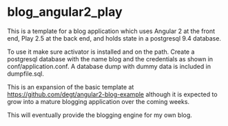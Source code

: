 # blog_angular2_play

This is a template for a blog application which uses Angular 2 at the front end, Play 2.5 at the back end, and holds state in a
postgresql 9.4 database. 

To use it make sure activator is installed and on the path. Create a postgresql database with the name blog and the credentials as
shown in conf/application.conf. A database dump with dummy data is included in dumpfile.sql.

This is an expansion of the basic template at https://github.com/degt/angular2-blog-example although it is expected to grow into a mature
blogging application over the coming weeks.

This will eventually provide the blogging engine for my own blog. 
